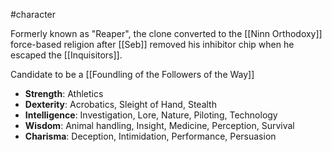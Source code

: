 #character 

Formerly known as "Reaper", the clone converted to the [[Ninn Orthodoxy]] force-based religion after [[Seb]] removed his inhibitor chip when he escaped the [[Inquisitors]].

Candidate to be a [[Foundling of the Followers of the Way]]



- **Strength**: Athletics
- **Dexterity**: Acrobatics, Sleight of Hand, Stealth
- **Intelligence**: Investigation, Lore, Nature, Piloting, Technology
- **Wisdom**: Animal handling, Insight, Medicine, Perception, Survival
- **Charisma**: Deception, Intimidation, Performance, Persuasion